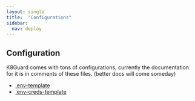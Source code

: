 ```yaml
---
layout: single
title:  "Configurations"
sidebar:
  nav: deploy
---
```


## Configuration

K8Guard comes with tons of configurations, currently the documentation for it is in comments of these files. (better docs will come someday)

* [.env-template](https://github.com/k8guard/k8guard-start-from-here/blob/master/.env-template)
* [.env-creds-template](https://github.com/k8guard/k8guard-start-from-here/blob/master/.env-creds-template)
